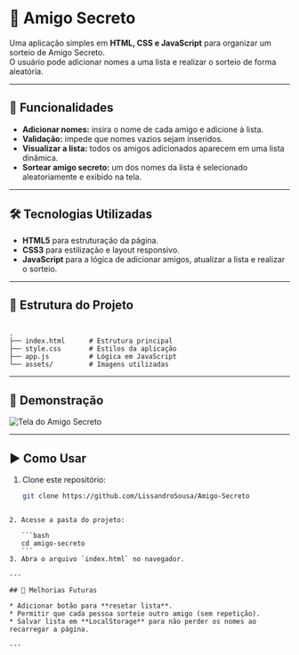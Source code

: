 # 🎁 Amigo Secreto

Uma aplicação simples em **HTML, CSS e JavaScript** para organizar um sorteio de Amigo Secreto.  
O usuário pode adicionar nomes a uma lista e realizar o sorteio de forma aleatória.

---

## 🚀 Funcionalidades

- **Adicionar nomes:** insira o nome de cada amigo e adicione à lista.  
- **Validação:** impede que nomes vazios sejam inseridos.  
- **Visualizar a lista:** todos os amigos adicionados aparecem em uma lista dinâmica.  
- **Sortear amigo secreto:** um dos nomes da lista é selecionado aleatoriamente e exibido na tela.  

---

## 🛠️ Tecnologias Utilizadas

- **HTML5** para estruturação da página.  
- **CSS3** para estilização e layout responsivo.  
- **JavaScript** para a lógica de adicionar amigos, atualizar a lista e realizar o sorteio.  

---

## 📂 Estrutura do Projeto

```

.
├── index.html      # Estrutura principal
├── style.css       # Estilos da aplicação
├── app.js          # Lógica em JavaScript
└── assets/         # Imagens utilizadas

````

---

## 📸 Demonstração

![Tela do Amigo Secreto](assets/amigo-secreto.png)

---

## ▶️ Como Usar

1. Clone este repositório:
   ```bash
   git clone https://github.com/LissandroSousa/Amigo-Secreto
````

2. Acesse a pasta do projeto:

   ```bash
   cd amigo-secreto
   ```
3. Abra o arquivo `index.html` no navegador.

---

## 📌 Melhorias Futuras

* Adicionar botão para **resetar lista**.
* Permitir que cada pessoa sorteie outro amigo (sem repetição).
* Salvar lista em **LocalStorage** para não perder os nomes ao recarregar a página.

---



